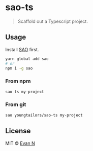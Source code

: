 # sao-ts

> Scaffold out a Typescript project.

## Usage

Install [SAO](https://github.com/saojs/sao) first.

```bash
yarn global add sao
# or
npm i -g sao
```

### From npm

```bash
sao ts my-project
```

### From git

```bash
sao youngtailors/sao-ts my-project
```

## License

MIT &copy; [Evan N](https://procolla.com)

